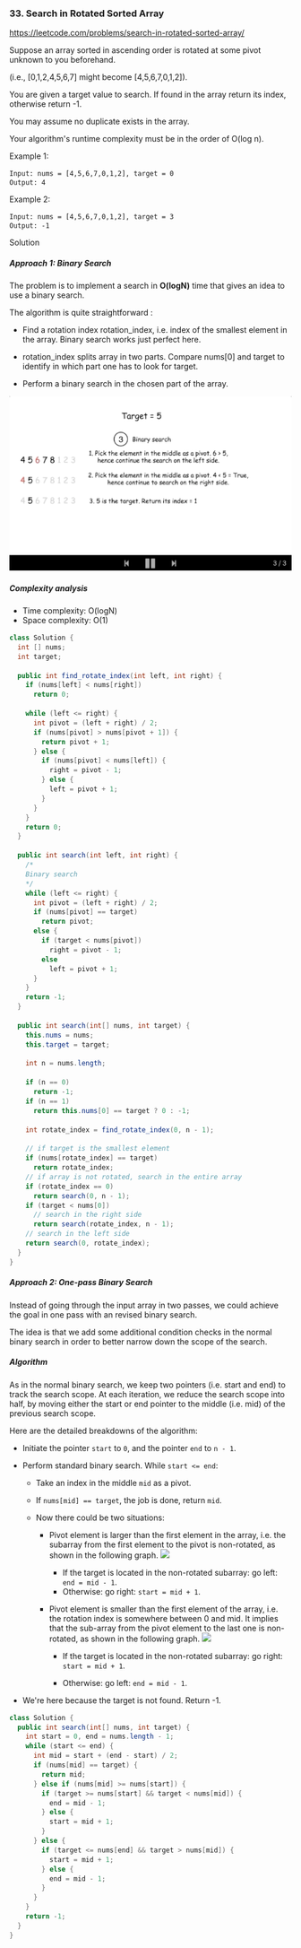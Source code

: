 ### 33. Search in Rotated Sorted Array

https://leetcode.com/problems/search-in-rotated-sorted-array/

Suppose an array sorted in ascending order is rotated at some pivot unknown to you beforehand.

(i.e., [0,1,2,4,5,6,7] might become [4,5,6,7,0,1,2]).

You are given a target value to search. If found in the array return its index, otherwise return -1.

You may assume no duplicate exists in the array.

Your algorithm's runtime complexity must be in the order of O(log n).

Example 1:
```
Input: nums = [4,5,6,7,0,1,2], target = 0
Output: 4
```
Example 2:
```
Input: nums = [4,5,6,7,0,1,2], target = 3
Output: -1
```

Solution

##### Approach 1: Binary Search

The problem is to implement a search in **O(logN)** time that gives an idea to use a binary search.

The algorithm is quite straightforward :

- Find a rotation index rotation_index, i.e. index of the smallest element in the array. Binary search works just perfect here.

- rotation_index splits array in two parts. Compare nums[0] and target to identify in which part one has to look for target.

- Perform a binary search in the chosen part of the array.

![](./res/rotated_sorted_array_bs_ex1.gif)

##### Complexity analysis
- Time complexity: O(logN)
- Space complexity: O(1)

```java
class Solution {
  int [] nums;
  int target;

  public int find_rotate_index(int left, int right) {
    if (nums[left] < nums[right])
      return 0;

    while (left <= right) {
      int pivot = (left + right) / 2;
      if (nums[pivot] > nums[pivot + 1]) {
        return pivot + 1;
      } else {
        if (nums[pivot] < nums[left]) {
          right = pivot - 1;
        } else {
          left = pivot + 1;
        }
      }
    }
    return 0;
  }

  public int search(int left, int right) {
    /*
    Binary search
    */
    while (left <= right) {
      int pivot = (left + right) / 2;
      if (nums[pivot] == target)
        return pivot;
      else {
        if (target < nums[pivot])
          right = pivot - 1;
        else
          left = pivot + 1;
      }
    }
    return -1;
  }

  public int search(int[] nums, int target) {
    this.nums = nums;
    this.target = target;

    int n = nums.length;

    if (n == 0)
      return -1;
    if (n == 1)
      return this.nums[0] == target ? 0 : -1;

    int rotate_index = find_rotate_index(0, n - 1);

    // if target is the smallest element
    if (nums[rotate_index] == target)
      return rotate_index;
    // if array is not rotated, search in the entire array
    if (rotate_index == 0)
      return search(0, n - 1);
    if (target < nums[0])
      // search in the right side
      return search(rotate_index, n - 1);
    // search in the left side
    return search(0, rotate_index);
  }
}
```

##### Approach 2: One-pass Binary Search

Instead of going through the input array in two passes, we could achieve the goal in one pass with an revised binary search.

The idea is that we add some additional condition checks in the normal binary search in order to better narrow down the scope of the search.

##### Algorithm

As in the normal binary search, we keep two pointers (i.e. start and end) to track the search scope. At each iteration, we reduce the search scope into half, by moving either the start or end pointer to the middle (i.e. mid) of the previous search scope.

Here are the detailed breakdowns of the algorithm:

- Initiate the pointer `start` to `0`, and the pointer `end` to `n - 1`.

- Perform standard binary search. While `start <= end`:
    - Take an index in the middle `mid` as a pivot.

    - If `nums[mid] == target`, the job is done, return `mid`.

    - Now there could be two situations:
        - Pivot element is larger than the first element in the array, i.e. the subarray from the first element to the pivot is non-rotated, as shown in the following graph. ![](https://leetcode.com/problems/search-in-rotated-sorted-array/Figures/33/33_small_mid.png)
            - If the target is located in the non-rotated subarray: go left: `end = mid - 1`.
            - Otherwise: go right: `start = mid + 1`. 
        - Pivot element is smaller than the first element of the array, i.e. the rotation index is somewhere between 0 and mid. It implies that the sub-array from the pivot element to the last one is non-rotated, as shown in the following graph. ![](https://leetcode.com/problems/search-in-rotated-sorted-array/Figures/33/33_big_mid.png)

          - If the target is located in the non-rotated subarray: 
  go right: `start = mid + 1`.
  
          - Otherwise: go left: `end = mid - 1`.
- We're here because the target is not found. Return -1.


```java
class Solution {
  public int search(int[] nums, int target) {
    int start = 0, end = nums.length - 1;
    while (start <= end) {
      int mid = start + (end - start) / 2;
      if (nums[mid] == target) {
        return mid;
      } else if (nums[mid] >= nums[start]) {
        if (target >= nums[start] && target < nums[mid]) {
          end = mid - 1;
        } else {
          start = mid + 1;
        }
      } else {
        if (target <= nums[end] && target > nums[mid]) {
          start = mid + 1;
        } else {
          end = mid - 1;
        }
      }
    }
    return -1;
  }
}
```